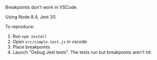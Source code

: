 Breakpoints don't work in VSCode.

Using Node 8.4, Jest 20.

To reproduce:
1. Run `npm install`
2. Open `src/simple.test.js` in vscode
3. Place breakpoints
4. Launch "Debug Jest tests". The tests run but breakpoints aren't hit.
